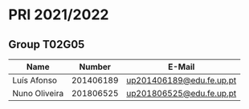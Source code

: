# PRI 2021/2022

## Group T02G05
| Name                      | Number    | E-Mail               |
| ------------------------- | --------- | ------------------   |
| Luís Afonso               | 201406189 | up201406189@edu.fe.up.pt |
| Nuno Oliveira             | 201806525 | up201806525@edu.fe.up.pt |